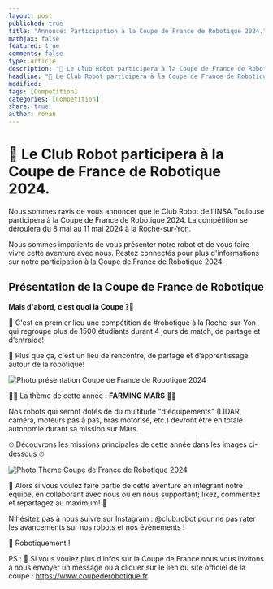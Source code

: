 ```yaml
---
layout: post
published: true
title: "Annonce: Participation à la Coupe de France de Robotique 2024."
mathjax: false
featured: true
comments: false
type: article
description: "📣 Le Club Robot participera à la Coupe de France de Robotique 2024."
headline: "📣 Le Club Robot participera à la Coupe de France de Robotique 2024."
modified:
tags: [Competition]
categories: [Competition]
share: true
author: ronan
---
```


# 📣 Le Club Robot participera à la Coupe de France de Robotique 2024.

Nous sommes ravis de vous annoncer que le Club Robot de l'INSA Toulouse participera à la Coupe de France de Robotique 2024. La compétition se déroulera du 8 mai au 11 mai 2024 à la Roche-sur-Yon.

Nous sommes impatients de vous présenter notre robot et de vous faire vivre cette aventure avec nous. Restez connectés pour plus d'informations sur notre participation à la Coupe de France de Robotique 2024.

## Présentation de la Coupe de France de Robotique

**Mais d'abord, c’est quoi la Coupe ?🤔**

🤖 C'est en premier lieu une compétition de #robotique à la Roche-sur-Yon qui regroupe plus de 1500 étudiants durant 4 jours de match, de partage et d’entraide!

🤝 Plus que ça, c'est un lieu de rencontre, de partage et d’apprentissage autour de la robotique!



![Photo présentation Coupe de France de Robotique 2024](https://clubrobotinsat.github.io/images/posts/presentation_cdf_2024.jpg)

👩‍🚀 La thème de cette année : **FARMING MARS** 👩‍🚀

Nos robots qui seront dotés de du multitude "d'équipements" (LIDAR, caméra, moteurs pas à pas, bras motorisé, etc.) devront être en totale autonomie durant sa mission sur Mars.


⏲ Découvrons les missions principales de cette année dans les images ci-dessous ⏲

![Photo Theme Coupe de France de Robotique 2024](https://clubrobotinsat.github.io/images/posts/presentation_theme_cdf_2024.jpg)



📣 Alors si vous voulez faire partie de cette aventure en intégrant notre équipe, en collaborant avec nous ou en nous supportant; likez, commentez et repartagez au maximum! 📣

N’hésitez pas à nous suivre sur Instagram : @club.robot pour ne pas rater les avancements sur nos robots et nos évènements !

🤖 Robotiquement !

PS : 🤖 Si vous voulez plus d’infos sur la Coupe de France nous vous invitons à nous envoyer un message ou à cliquer sur le lien du site officiel de la coupe : https://www.coupederobotique.fr